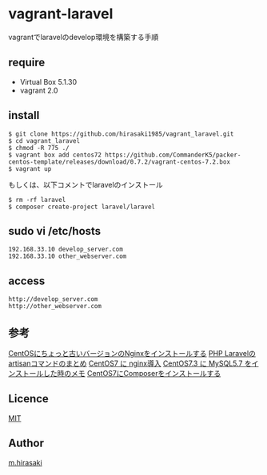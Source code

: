 vagrant-laravel
====

vagrantでlaravelのdevelop環境を構築する手順

## require
* Virtual Box 5.1.30
* vagrant 2.0

## install
```
$ git clone https://github.com/hirasaki1985/vagrant_laravel.git
$ cd vagrant_laravel
$ chmod -R 775 ./
$ vagrant box add centos72 https://github.com/CommanderK5/packer-centos-template/releases/download/0.7.2/vagrant-centos-7.2.box
$ vagrant up
```

もしくは、以下コメントでlaravelのインストール
```
$ rm -rf laravel
$ composer create-project laravel/laravel
```

## sudo vi /etc/hosts
```
192.168.33.10 develop_server.com
192.168.33.10 other_webserver.com
```
## access
```
http://develop_server.com
http://other_webserver.com
```

## 参考 
[CentOSにちょっと古いバージョンのNginxをインストールする](https://qiita.com/segawa/items/bb1d0cd78e890a1e4170)
[PHP Laravelのartisanコマンドのまとめ](https://urashita.com/archives/7174)
[CentOS7 に nginx導入](https://qiita.com/MuuKojima/items/afc0ad8309ba9c5ed5ee)
[CentOS7.3 に MySQL5.7 をインストールした時のメモ](https://qiita.com/prgseek/items/7c77d4b14d0afbf84f5c)
[CentOS7にComposerをインストールする](https://qiita.com/inakadegaebal/items/d370bcb1627fce2b5cd1)

## Licence

[MIT](https://github.com/hirasaki1985/vagrant_laravel/blob/master/LICENSE)

## Author

[m.hirasaki](https://github.com/hirasaki1985)
